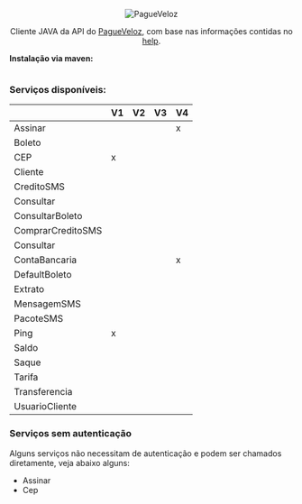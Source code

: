 <p align="center">
<img src="https://www.pagueveloz.com.br/Content/Img/logo-pagueveloz-topo_03.png" alt="PagueVeloz"/>
</p>

<p align="center">
Cliente JAVA da API do <a href="https://www.pagueveloz.com.br">PagueVeloz</a>, com base nas informações contidas no <a href="https://www.pagueveloz.com.br/help">help</a>.
</p>

**Instalação via maven:**
```
```

### Serviços disponíveis:
|                   	| V1 	| V2 	| V3 	|V4  |
|-------------------	|----	|----	|----	|----|
| Assinar           	|    	|   	|    	| x  |
| Boleto            	|    	|   	|   	|    |
| CEP               	| x  	|    	|    	|    |
| Cliente           	|   	|    	|    	|    |
| CreditoSMS        	|   	|    	|    	|    |
| Consultar         	|   	|    	|    	|    |
| ConsultarBoleto   	|   	|    	|    	|    |
| ComprarCreditoSMS 	|    	|   	|    	|    |
| Consultar         	|    	|   	|    	|    |
| ContaBancaria     	|    	|   	|    	| x  |
| DefaultBoleto     	|   	|    	|    	|    |
| Extrato           	|   	|    	|    	|    |
| MensagemSMS       	|   	|    	|    	|    |
| PacoteSMS         	|   	|    	|    	|    |
| Ping              	| x  	|    	|    	|    |
| Saldo             	|   	|    	|    	|    |
| Saque             	|   	|    	|    	|    |
| Tarifa            	|   	|    	|    	|    |
| Transferencia     	|   	|    	|    	|    |
| UsuarioCliente    	|   	|    	|    	|    |


### Serviços sem autenticação

Alguns serviços não necessitam de autenticação e podem ser chamados diretamente, veja abaixo alguns:

 * Assinar
 * Cep